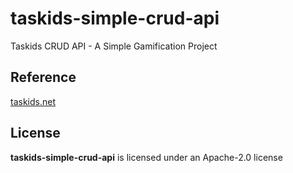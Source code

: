 # taskids-simple-crud-api
Taskids CRUD API - A Simple Gamification Project

## Reference
[taskids.net](http://taskids.net)

## License
__taskids-simple-crud-api__ is licensed under an Apache-2.0 license

